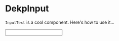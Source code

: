 # DekpInput

`InputText` is a cool component. Here's how to use it...

<script lang="ts">
  export default {
    name: 'DekpInput',
    inheritAttrs: false,
    customOptions: {}
  }
</script>

<script setup lang="ts">
import { ref } from 'vue';

const disabled = ref(false);
const inputValue = ref('');

const onInput = (e: Event) => {
  console.log('input', e);
}

const onFocus = (e: Event) => {
  console.log('focus', e);
}

const onBlur = (e: Event) => {
  console.log('blur', e);
}

const onKeyUp = (e: KeyboardEvent) => {
  console.log('keyup', e);
}
</script>

<ClientOnly>
  <input
    class="base-input"
    :class="{ 'base-input--disabled': disabled }"
    :disabled="disabled"
    v-model="inputValue"
    @input="onInput"
    @focus="onFocus"
    @blur="onBlur"
    @keyup="onKeyUp"
  />
</ClientOnly>

<link rel="stylesheet" type="text/css" href="/style.css">
